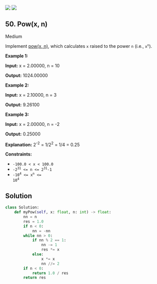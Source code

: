 [![](https://img.shields.io/github/stars/LeetCode-Top-Interview-150/LeetCode-Top-Interview-150?label=Stars&style=flat-square)](https://github.com/LeetCode-Top-Interview-150/LeetCode-Top-Interview-150)
[![](https://img.shields.io/github/forks/LeetCode-Top-Interview-150/LeetCode-Top-Interview-150?label=Fork%20me%20on%20GitHub%20&style=flat-square)](https://github.com/LeetCode-Top-Interview-150/LeetCode-Top-Interview-150/fork)

## 50\. Pow(x, n)

Medium

Implement [pow(x, n)](http://www.cplusplus.com/reference/valarray/pow/), which calculates `x` raised to the power `n` (i.e., <code>x<sup>n</sup></code>).

**Example 1:**

**Input:** x = 2.00000, n = 10

**Output:** 1024.00000 

**Example 2:**

**Input:** x = 2.10000, n = 3

**Output:** 9.26100 

**Example 3:**

**Input:** x = 2.00000, n = -2

**Output:** 0.25000

**Explanation:** 2<sup>\-2</sup> = 1/2<sup>2</sup> = 1/4 = 0.25 

**Constraints:**

*   `-100.0 < x < 100.0`
*   <code>-2<sup>31</sup> <= n <= 2<sup>31</sup>-1</code>
*   <code>-10<sup>4</sup> <= x<sup>n</sup> <= 10<sup>4</sup></code>

## Solution

```python
class Solution:
    def myPow(self, x: float, n: int) -> float:
        nn = n
        res = 1.0
        if n < 0:
            nn = -nn
        while nn > 0:
            if nn % 2 == 1:
                nn -= 1
                res *= x
            else:
                x *= x
                nn //= 2
        if n < 0:
            return 1.0 / res
        return res
```